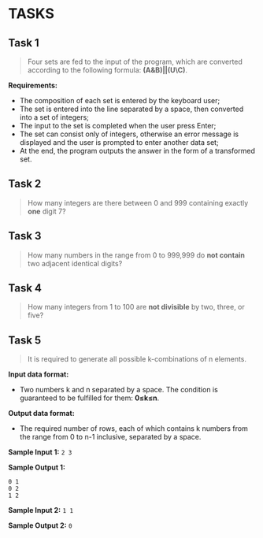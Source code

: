 # TASKS
## Task 1

> Four sets are fed to the input of the program, which are converted according to the following formula: **(A&B)||(U\C)**.

**Requirements:**
- The composition of each set is entered by the keyboard user;
- The set is entered into the line separated by a space, then converted into a set of integers;
- The input to the set is completed when the user press Enter;
- The set can consist only of integers, otherwise an error message is displayed and the user is prompted to enter another data set;
- At the end, the program outputs the answer in the form of a transformed set. 

## Task 2

> How many integers are there between 0 and 999 containing exactly **one** digit 7?

## Task 3

> How many numbers in the range from 0 to 999,999 do **not contain** two adjacent identical digits?

## Task 4

> How many integers from 1 to 100 are **not divisible** by two, three, or five?

## Task 5

> It is required to generate all possible k-combinations of n elements.

**Input data format:**
- Two numbers k and n separated by a space. The condition is guaranteed to be fulfilled for them: **0≤k≤n**.

**Output data format:**
- The required number of rows, each of which contains k numbers from the range from 0 to n-1 inclusive, separated by a space.

**Sample Input 1:**
```2 3```

**Sample Output 1:**
```
0 1
0 2
1 2
```

**Sample Input 2:**
```1 1```

**Sample Output 2:**
```0```